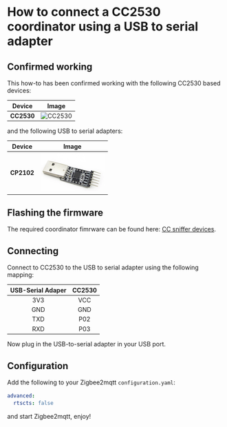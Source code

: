 # How to connect a CC2530 coordinator using a USB to serial adapter

## Confirmed working
This how-to has been confirmed working with the following CC2530 based devices:

| Device| Image |
| --- | --- |
| **CC2530** | ![CC2530](../images/cc2530.jpg) |

and the following USB to serial adapters:

| Device| Image |
| --- | --- |
| **CP2102** | ![CP2102](../images/CP2102.png) |

## Flashing the firmware
The required coordinator fimrware can be found here: [CC sniffer devices](../information/cc_sniffer_devices.md).

## Connecting
Connect to CC2530 to the USB to serial adapter using the following mapping:

| USB-Serial Adaper  | CC2530  |
| :------------: |:---------------:|
| 3V3 | VCC |
| GND | GND |
| TXD | P02 |
| RXD | P03 |

Now plug in the USB-to-serial adapter in your USB port.

## Configuration
Add the following to your Zigbee2mqtt `configuration.yaml`:

```yaml
advanced:
  rtscts: false
```

and start Zigbee2mqtt, enjoy!